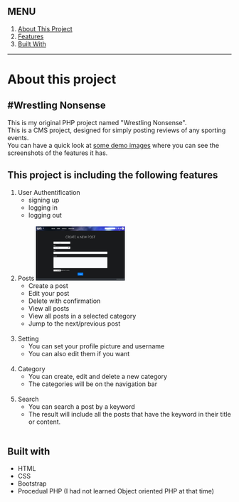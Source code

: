 <h2>MENU</h2>
<ol>
 <a href="#about">
  <li>About This Project</li>
 </a>
 <a href="#features">
  <li>Features</li>
 </a>
 <a href="#built_with">
  <li>Built With</li>
 </a>
</ol>

<hr>

<div id="about">
 <h1>About this project</h1>
 <h2>#Wrestling Nonsense</h2>
 <p>This is my original PHP project named "Wrestling Nonsense". <br>This is a CMS project, designed for simply posting reviews of any sporting events. <br>You can have a quick look at <a href="demo_screenphotos/">some demo images</a> where you can see the screenshots of the features it has.</p>
</div>



<div id="features">
 <h2>This project is including the following features</h2>
 <ol>
  <li>User Authentification
   <ul>
    <li>signing up</li>
    <li>logging in</li>
    <li>logging out</li>
   </ul>
  </li><br>
  
  <li>Posts
   <img src="demo_screenphotos/demo_create_post.jpg" style="width: 200px;">
   <ul>
    <li>Create a post</li>
    <li>Edit your post</li>
    <li>Delete with confirmation</li>    
    <li>View all posts</li>
    <li>View all posts in a selected category</li>
    <li>Jump to the next/previous post</li>
   </ul>  
  </li><br>
  
  <li>Setting
   <ul>
    <li>You can set your profile picture and username</li>
    <li>You can also edit them if you want</li>
   </ul>
  </li><br>
  
  <li>Category
   <ul>
    <li>You can create, edit and delete a new category</li>
    <li>The categories will be on the navigation bar</li>
   </ul>
  </li><br>
  
  <li>Search
   <ul>
    <li>You can search a post by a keyword</li>
    <li>The result will include all the posts that have the keyword in their title or content.</li>
    </ul>
  </li><br>
  
 </ol>
</div>


<div id="built_with"> 
 <h2>Built with</h2>
 <ul>
  <li>HTML</li>
  <li>CSS</li>
  <li>Bootstrap</li>
  <li>Procedual PHP (I had not learned Object oriented PHP at that time)</li>
 </ul>
</div>
